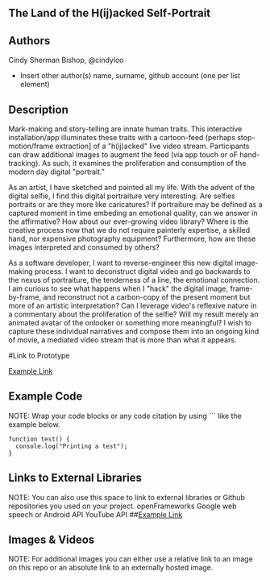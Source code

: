 ## The Land of the H(ij)acked Self-Portrait
## Authors
Cindy Sherman Bishop, @cindyloo
- Insert other author(s) name, surname, github account (one per list element)

## Description
Mark-making and story-telling are innate human traits.  This interactive installation/app illuminates these traits with a cartoon-feed (perhaps stop-motion/frame extraction] of a "h(ij)acked" live video stream.  Participants can draw additional images to augment the feed (via app touch or oF hand-tracking). As such, it examines the proliferation and consumption of the modern day digital "portrait."

As an artist, I have sketched and painted all my life.  With the advent of the digital selfie, I find this digital portraiture very interesting. Are selfies portraits or are they more like caricatures?  If portraiture may be defined as a captured moment in time embeding an emotional quality, can we answer in the affirmative?  How about our ever-growing video library? Where is the creative process now that we do not require painterly expertise, a skilled hand, nor expensive photography equipment?   Furthermore, how are these images interpreted and consumed by others?

As a software developer, I want to reverse-engineer this new digital image-making process.  I want to deconstruct digital video and go backwards to the nexus of portraiture, the tenderness of a line, the emotional connection.  I am curious to see what happens when I "hack" the digital image, frame-by-frame, and reconstruct not a carbon-copy of the present moment but more of an artistic interpretation?  Can I leverage video's reflexive nature in a commentary about the proliferation of the selfie? Will my result merely an animated avatar of the onlooker or something more meaningful? I wish to capture these individual narratives and compose them into an ongoing kind of movie, a mediated video stream that is more than what it appears.



#Link to Prototype


[Example Link](http://www.google.com "Example Link")

## Example Code
NOTE: Wrap your code blocks or any code citation by using ``` like the example below.
```
function test() {
  console.log("Printing a test");
}
```
## Links to External Libraries
 NOTE: You can also use this space to link to external libraries or Github repositories you used on your project.
openFrameworks
Google web speech or Android API
YouTube API
##[Example Link](http://www.google.com "Example Link")

## Images & Videos
NOTE: For additional images you can either use a relative link to an image on this repo or an absolute link to an externally hosted image.


